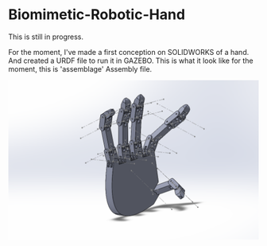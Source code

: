 # Biomimetic-Robotic-Hand
This is still in progress.

For the moment, I've made a first conception on SOLIDWORKS of a hand. And created a URDF file to run it in GAZEBO.
This is what it look like for the moment, this is 'assemblage' Assembly file.


![1st conception](https://github.com/louislelay/Biomimetic-Robotic-Hand/blob/main/images/hand.png)
